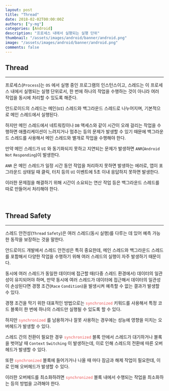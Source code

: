 ```yaml
---
layout: post
title: "Thread"
date: 2018-02-02T00:00:00Z
authors: ["y-mg"]
categories: [Android]
description: "프로세스 내에서 실행되는 실행 단위"
thumbnail: "/assets/images/android/banner/android.png"
image: "/assets/images/android/banner/android.png"
comments: false
---
```


## Thread
***
프로세스(`Process`)는 `OS` 에서 실행 중인 프로그램의 인스턴스이고, 스레드는 이 프로세스 내에서 실행되는 실행 단위로서, 한 번에 하나의 작업을 수행하는 것이 아니라 여러 작업을 동시에 처리할 수 있도록 해준다.
<br/>

안드로이드의 스레드는 메인(`UI`) 스레드와 백그라운드 스레드로 나누어지며, 기본적으로 메인 스레드에서 실행된다.
<br/>

하지만 메인 스레드에서 네트워킹이나 `DB` 액세스와 같이 시간이 오래 걸리는 작업을 수행하면 애플리케이션이 느려지거나 멈추는 등의 문제가 발생할 수 있기 때문에 백그라운드 스레드를 사용해서 메인 스레드와 별개로 작업을 수행해야 한다.
<br/>

만약 메인 스레드가 `UI` 와 동기화되지 못하고 지연되는 문제가 발생하면 `ANR`(`Android` `Not` `Responding`)이 발생한다.
<br/>

`ANR` 은 메인 스레드가 일정 시간 동안 작업을 처리하지 못하면 발생하는 에러로, 앱이 포그라운드 상태일 때 클릭, 터치 등의 `UI` 이벤트에 5초 이내 응답하지 못하면 발생한다.
<br/>

이러한 문제점을 해결하기 위해 시간이 소요되는 연산 작업 등은 백그라운드 스레드를 따로 만들어서 처리해야 한다.
<br/>
<br/>
<br/>



## Thread Safety
***
스레드 안전성(`Thread` `Safety`)은 여러 스레드(동시 실행)를 다루는 데 있어 예측 가능한 동작을 보장하는 것을 말한다.
<br/>

안드로이드 개발에서 스레드 안전성은 특히 중요한데, 메인 스레드와 백그라운드 스레드를 포함해서 다양한 작업을 수행하기 위해 여러 스레드의 실행이 자주 발생하기 때문이다.
<br/>

동시에 여러 스레드가 동일한 데이터에 접근할 때(다중 스레드 환경에서) 데이터의 일관성이 유지되어야 하며, 만약 동시에 여러 스레드가 데이터에 접근해서 데이터의 일관성이 손상된다면 경쟁 조건(`Race` `Condition`)을 발생시켜 예측할 수 없는 결과가 발생할 수 있다.
<br/>

경쟁 조건을 막기 위한 대표적인 방법으로는 <code style="color: #eb5657;">synchronized</code> 키워드를 사용해서 특정 코드 블록이 한 번에 하나의 스레드만 실행될 수 있도록 할 수 있다. 
<br/>

하지만 <code style="color: #eb5657;">synchronized</code> 를 남용하거나 잘못 사용하는 경우에는 성능에 영향을 미치는 오버헤드가 발생할 수 있다.
<br/>

스레드 간의 전환이 필요한 경우 <code style="color: #eb5657;">synchronized</code> 블록 안에서 스레드가 대기하거나 블록을 벗어날 때 `Context` `Switching` 이 발생하는데, 이로 인해 스레드의 전환에 따른 오버헤드가 발생할 수 있다.
<br/>

또한 <code style="color: #eb5657;">synchronized</code> 블록에 들어가거나 나올 때 마다 잠금과 해제 작업이 필요한데, 이로 인해 오버헤드가 발생할 수 있다.
<br/>

이러한 오버헤드를 최소화하려면 <code style="color: #eb5657;">synchronized</code> 블록 내에서 수행되는 작업을 최소화하는 등의 방법을 고려해야 한다.